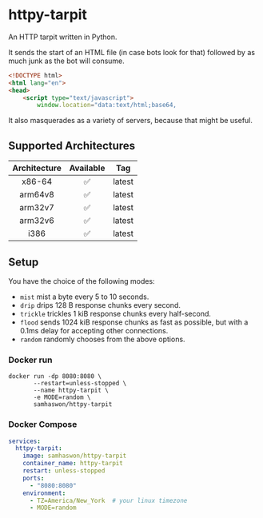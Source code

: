 # httpy-tarpit

An HTTP tarpit written in Python. 

It sends the start of an HTML file (in case bots look for that) followed by as much junk as the bot will consume.
```html
<!DOCTYPE html>
<html lang="en">
<head>
    <script type="text/javascript">
        window.location="data:text/html;base64,
```

It also masquerades as a variety of servers, because that might be useful. 

## Supported Architectures
| Architecture | Available | Tag    |
|:------------:|:---------:|--------|
|    x86-64    |     ✅     | latest |
|   arm64v8    |     ✅     | latest |
|   arm32v7    |     ✅     | latest |
|   arm32v6    |     ✅     | latest |
|     i386     |     ✅     | latest |

## Setup

You have the choice of the following modes:

- `mist` mist a byte every 5 to 10 seconds. 
- `drip` drips 128 B response chunks every second.
- `trickle` trickles 1 kiB response chunks every half-second.
- `flood` sends 1024 kiB response chunks as fast as possible, but with a 0.1ms delay for accepting other connections. 
- `random` randomly chooses from the above options.

### Docker run
```shell
docker run -dp 8080:8080 \
       --restart=unless-stopped \
       --name httpy-tarpit \
       -e MODE=random \
       samhaswon/httpy-tarpit
```

### Docker Compose
```yml
services:
  httpy-tarpit:
    image: samhaswon/httpy-tarpit
    container_name: httpy-tarpit
    restart: unless-stopped
    ports:
      - "8080:8080"
    environment:
      - TZ=America/New_York  # your linux timezone
      - MODE=random
```
